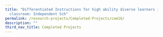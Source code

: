 ```yaml
---
title: "Differentiated Instructions for high ability diverse learners in regular
  classroom: Independent Sch"
permalink: /research-projects/Completed-Projects/com16/
description: ""
third_nav_title: Completed Projects
---
```

